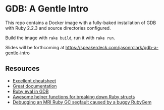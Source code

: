 # GDB: A Gentle Intro

This repo contains a Docker image with a fully-baked installation of GDB with Ruby 2.2.3 and source directories configured.

Build the image with `rake build`, run it with `rake run`.

Slides will be forthcoming at https://speakerdeck.com/jasonrclark/gdb-a-gentle-intro

## Resources
* [Excellent cheatsheet](http://darkdust.net/files/GDB%20Cheat%20Sheet.pdf)
* [Great documentation](https://sourceware.org/gdb/onlinedocs/gdb/)
* [Ruby eval in GDB](http://samwho.co.uk/blog/2014/02/01/ruby-gdb-scripts/)
* [Awesome helper functions for breaking down Ruby structs](https://github.com/michaelklishin/gdb-macros-for-ruby)
* [Debugging an MRI Ruby GC segfault caused by a buggy RubyGem](http://blog.packagecloud.io/eng/2014/11/17/debugging-ruby-gem-segfault/)
